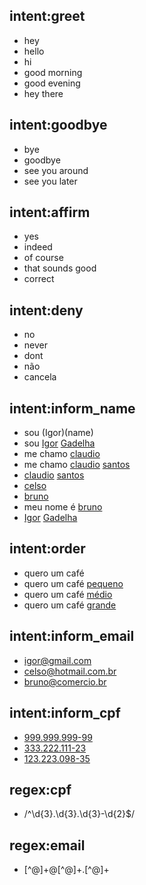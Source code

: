 ## intent:greet
- hey
- hello
- hi
- good morning
- good evening
- hey there

## intent:goodbye
- bye
- goodbye
- see you around
- see you later

## intent:affirm
- yes
- indeed
- of course
- that sounds good
- correct

## intent:deny
- no
- never
- dont
- não
- cancela

## intent:inform_name
- sou (Igor)(name)
- sou [Igor](name) [Gadelha](surname)
- me chamo [claudio](name)
- me chamo [claudio](name) [santos](surname)
- [claudio](name) [santos](surname)
- [celso](name)
- [bruno](name)
- meu nome é [bruno](name)
- [Igor](name) [Gadelha](surname)

## intent:order
- quero um café
- quero um café [pequeno]({coffe_size})
- quero um café [médio]({coffe_size})
- quero um café [grande]({coffe_size})

## intent:inform_email
- [igor@gmail.com](email)
- [celso@hotmail.com.br](email)
- [bruno@comercio.br](email)

## intent:inform_cpf
- [999.999.999-99](cpf)
- [333.222.111-23](cpf)
- [123.223.098-35](cpf)

## regex:cpf
- /^\d{3}\.\d{3}\.\d{3}\-\d{2}$/

## regex:email
- [^@]+@[^@]+\.[^@]+
